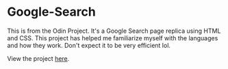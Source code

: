 # Google-Search

This is from the Odin Project. It's a Google Search page replica using HTML and CSS. This project has helped me familiarize myself with the languages and how they work. Don't expect it to be very efficient lol.

View the project [here](https://bradleyherctt.github.io/Google-Search/).
